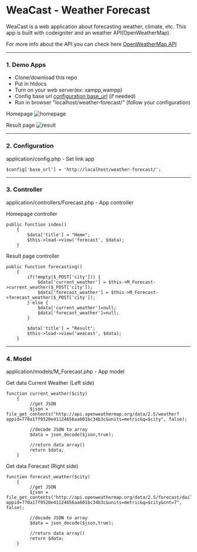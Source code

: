 # WeaCast - Weather Forecast
WeaCast is a web application about forecasting weather, climate, etc. This app is built with codeigniter and an weather API(OpenWeatherMap).

For more info about the API you can check here [OpenWeatherMap API](http://openweathermap.org/api)

***
### 1. Demo Apps
* Clone/download this repo
* Put in htdocs
* Turn on your web server(ex: xampp,wampp)
* Config base url [configuration base_url](https://github.com/zakishaquille/weather_forecast#2-configuration) (if needed)
* Run in browser "localhost/weather-forecast/" (follow your configuration)

Homepage
![homepage](https://serving.photos.photobox.com/18503908fea383f823afb57b9a81892f3b87a21b98b44a7990059f5640b6817ef9893f5e.jpg)

Result page
![result](https://s29.postimg.org/nro33ew3b/Wea_Cast_Result.png)

***
### 2. Configuration
application/config.php - Set link app

`$config['base_url'] = 'http://localhost/weather-forecast/';`

***
### 3. Controller
application/controllers/Forecast.php - App controller

Homepage controller

```
public function index()
	{
		$data['title'] = "Home";
		$this->load->view('forecast', $data);
	}
```

Result page controller

```
public function forecasting()
	{
		if(!empty($_POST['city'])) {
			$data['current_weather'] = $this->M_Forecast->current_weather($_POST['city']);
			$data['forecast_weather'] = $this->M_Forecast->forecast_weather($_POST['city']);
		} else {
			$data['current_weather']=null;
			$data['forecast_weather']=null;
		}
		
		$data['title'] = "Result";
        $this->load->view('weacast', $data);
	}
```

***
### 4. Model
application/models/M_Forecast.php - App model

Get data Current Weather (Left side)

```
function current_weather($city)
    {
		 //get JSON
		 $json = file_get_contents("http://api.openweathermap.org/data/2.5/weather?appid=770a17f9520e41124656aa601bc34b3c&units=metric&q=$city", false);

		 //decode JSON to array
		 $data = json_decode($json,true);
		 
		 //return data array()
		 return $data;
    }
```

Get data Forecast (Right side)

```
function forecast_weather($city)
    {
		 //get JSON
		 $json = file_get_contents("http://api.openweathermap.org/data/2.5/forecast/daily?appid=770a17f9520e41124656aa601bc34b3c&units=metric&q=$city&cnt=7", false);

		 //decode JSON to array
		 $data = json_decode($json,true);
		 
		 //return data array()
		 return $data;
    }
```
